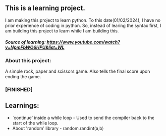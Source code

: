 ## This is a learning project.
I am making this project to learn python. To this date(01/02/2024), I have no prior experience of coding in python. So, instead of learing the syntax first, I am building this project to learn while I am building this. 
##### Source of learning: https://www.youtube.com/watch?v=NpmFbWO6HPU&list=WL
### About this project:
A simple rock, paper and scissors game. Also tells the final score upon ending the game.

### [FINISHED]

## Learnings:
- 'continue' inside a while loop - Used to send the compiler back to the start of the while loop.
- About 'random' library - random.randint(a,b)